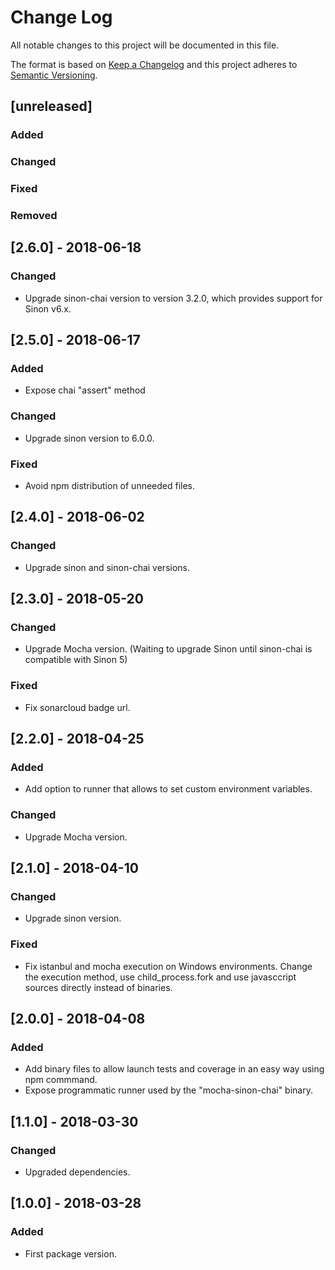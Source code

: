 # Change Log
All notable changes to this project will be documented in this file.

The format is based on [Keep a Changelog](http://keepachangelog.com/) 
and this project adheres to [Semantic Versioning](http://semver.org/).

## [unreleased]
### Added
### Changed
### Fixed
### Removed

## [2.6.0] - 2018-06-18
### Changed
- Upgrade sinon-chai version to version 3.2.0, which provides support for Sinon v6.x.

## [2.5.0] - 2018-06-17
### Added
- Expose chai "assert" method

### Changed
- Upgrade sinon version to 6.0.0.

### Fixed
- Avoid npm distribution of unneeded files.

## [2.4.0] - 2018-06-02
### Changed
- Upgrade sinon and sinon-chai versions.

## [2.3.0] - 2018-05-20
### Changed
- Upgrade Mocha version. (Waiting to upgrade Sinon until sinon-chai is compatible with Sinon 5)

### Fixed
- Fix sonarcloud badge url.

## [2.2.0] - 2018-04-25
### Added
- Add option to runner that allows to set custom environment variables.

### Changed
- Upgrade Mocha version.

## [2.1.0] - 2018-04-10
### Changed
- Upgrade sinon version.

### Fixed
- Fix istanbul and mocha execution on Windows environments. Change the execution method, use child_process.fork and use javasccript sources directly instead of binaries.

## [2.0.0] - 2018-04-08
### Added
- Add binary files to allow launch tests and coverage in an easy way using npm commmand.
- Expose programmatic runner used by the "mocha-sinon-chai" binary.

## [1.1.0] - 2018-03-30
### Changed
- Upgraded dependencies.

## [1.0.0] - 2018-03-28
### Added
- First package version.

